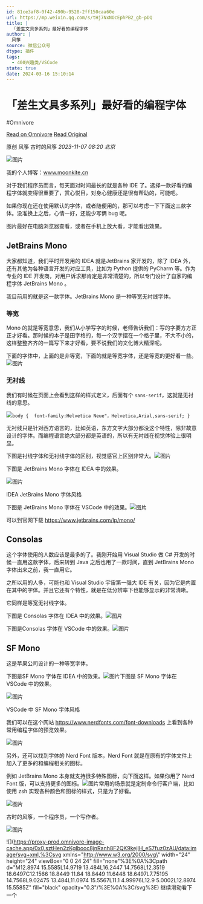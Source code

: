 ```yaml
---
id: 81ce3af8-0f42-490b-9528-2ff150caa60e
url: https://mp.weixin.qq.com/s/tHj7NxNOcEphPB2_gb-pDQ
title: |
  「差生文具多系列」最好看的编程字体
author: |
  风筝
source: 微信公众号
dtype: 插件
tags:
  - 400兴趣类/VSCode
state: true
date: 2024-03-16 15:10:14
---
```



# 「差生文具多系列」最好看的编程字体
#Omnivore

[Read on Omnivore](https://omnivore.app/me/https-mp-weixin-qq-com-s-t-hj-7-nx-n-oc-eph-pb-2-gb-p-dq-18e4618b5df)
[Read Original](https://mp.weixin.qq.com/s/tHj7NxNOcEphPB2_gb-pDQ)

原创  风筝  古时的风筝 _2023-11-07 08:20_ _北京_ 

![图片](https://proxy-prod.omnivore-image-cache.app/0x0,s_Pe8gNl_xASxwmKoDoeZFTshz_PCCmxXBU_AmUPQVv8/https://mmbiz.qpic.cn/sz_mmbiz_png/iaWSDo4TfyZjQJzeUZIGDnCciavr5eibjotIHprDw21NOQcIrvOTbkgKeQOhNjPp0yfAKjJSljFUXdhGsDXn9S6fw/640?wx_fmt=png)

我的个人博客：www.moonkite.cn  

对于我们程序员而言，每天面对时间最长的就是各种 IDE 了。选择一款好看的编程字体就变得很重要了，赏心悦目，对身心健康还是很有帮助的，可能吧。

如果你现在还在使用默认的字体，或者随便用的，那可以考虑一下下面这三款字体。没准换上之后，心情一好，还能少写俩 bug 呢。

图片最好在电脑浏览器查看，或者在手机上放大看，才能看出效果。

## JetBrains Mono

大家都知道，我们平时开发用的 IDEA 就是JetBrains 家开发的，除了 IDEA 外， 还有其他为各种语言开发的对应工具，比如为 Python 提供的 PyCharm 等。作为专业的 IDE 开发商，对用户诉求那肯定是非常清楚的，所以专门设计了自家的编程字体 JetBrains Mono 。

我目前用的就是这一款字体。JetBrains Mono 是一种等宽无衬线字体。

### 等宽

Mono 的就是等宽意思，我们从小学写字的时候，老师告诉我们：写的字要方方正正才好看。那时候的本子是田字格的，每一个汉字摆在一个格子里，不大不小的，这样整整齐齐的一篇写下来才好看，要不说我们的文化博大精深呢。

下面的字体中，上面的是非等宽，下面的就是等宽字体，还是等宽的更好看一些。![图片](https://proxy-prod.omnivore-image-cache.app/0x0,s4_D4zndxGOErAwjW2zq1qjWdKSE4sYyvnfZZorC5LUw/https://mmbiz.qpic.cn/sz_mmbiz_png/iaWSDo4TfyZiaJ5L7AqDnXke9Co5FpROoRd15FCB0e8Nc9uwIp3YW28V4N4IQ8ibu3BD0KUFKGe0q7FT4DNU23Ixw/640?wx_fmt=png)

### 无衬线

我们有时候在页面上会看到这样的样式定义，后面有个 `sans-serif`，这就是无衬线的意思。

![](https://proxy-prod.omnivore-image-cache.app/0x0,sHy1A2O1mTGvZNrICDOySJJyiD6hyCSaDcjYV8e804aU/https://mmbiz.qpic.cn/mmbiz_svg/ic3ibEjvYaKJyG9pTeW28jQmtPAMEnyD00jHj2KMT1jBaCRALWIoUgdlSl30B43yLmbPZibaJlH7UlfLeGgAz8CkP8GCGRU1lAD/640?wx_fmt=svg)`body {
 font-family:Helvetica Neue"，Helvetica,Arial,sans-serif;
}
`

无衬线只是针对西方语言的，比如英语，东方文字大部分都没这个特性，除非故意设计的字体。而编程语言绝大部分都是英语的，所以有无衬线在视觉体验上很明显。

下图是衬线字体和无衬线字体的区别，视觉感官上区别非常大。![图片](https://proxy-prod.omnivore-image-cache.app/0x0,sZPlYeLa6FCiPo43tBclzwn564vRvZ6fxU4r8anZ7748/https://mmbiz.qpic.cn/sz_mmbiz_png/iaWSDo4TfyZiaJ5L7AqDnXke9Co5FpROoRfOib308ImGaKT5PhJerhpia8T7ta4LpCxovTjGr4ZoevvCDml3qL1wXQ/640?wx_fmt=png)

下图是 JetBrains Mono 字体在 IDEA 中的效果。

![图片](https://proxy-prod.omnivore-image-cache.app/0x0,sBJmV2mO_uoK3ir9p14--F3HG23a0AHyFOE5FdFuH7CQ/https://mmbiz.qpic.cn/sz_mmbiz_png/iaWSDo4TfyZiaJ5L7AqDnXke9Co5FpROoRAELRM9v2UEbNl22ULpdy3DHIaRx1jBvuYKntdsQGy4jEDhtqp7X2Uw/640?wx_fmt=png)

IDEA JetBrains Mono 字体风格

下图是 JetBrains Mono 字体在 VSCode 中的效果。![图片](https://proxy-prod.omnivore-image-cache.app/0x0,sLrAG1W4c5iWcasxgdHLZuNBF81rU-jGWvqCQy15Jy2U/https://mmbiz.qpic.cn/sz_mmbiz_png/iaWSDo4TfyZiaJ5L7AqDnXke9Co5FpROoRdjeuO8aSygBHr5RP5CR9YA3DtUiaPj3miavxSNnuNSfNwJnCOmwXIjlA/640?wx_fmt=png)

可以到官网下载 https://www.jetbrains.com/lp/mono/

## Consolas

这个字体使用的人数应该是最多的了。我刚开始用 Visual Studio 做 C# 开发的时候一直用这款字体，后来转到 Java 之后也用了一款时间，直到 JetBrains Mono 字体出来之前，我一直用它。

之所以用的人多，可能也和 Visual Studio 宇宙第一强大 IDE 有关，因为它是内置在其中的字体。并且它还有个特性，就是在低分辨率下也能够显示的非常清晰。

它同样是等宽无衬线字体。

下图是 Consolas 字体在 IDEA 中的效果。![图片](https://proxy-prod.omnivore-image-cache.app/0x0,sgfVOFXUQDM9wWlcNKGEhbVYvz9AnlWMnkvCMHSID3gg/https://mmbiz.qpic.cn/sz_mmbiz_png/iaWSDo4TfyZiaJ5L7AqDnXke9Co5FpROoRibZ2rr5icdCrzHdGHQaqPCY4XGnBdJ9kLvUIfTh1LeJia6r9nHpR2ABBg/640?wx_fmt=png)

下图是Consolas 字体在 VSCode 中的效果。![图片](https://proxy-prod.omnivore-image-cache.app/0x0,sb8TJRWmSYMuwLzsLyloM4AQvQ4taHJJ3uyDCx2TevYE/https://mmbiz.qpic.cn/sz_mmbiz_png/iaWSDo4TfyZiaJ5L7AqDnXke9Co5FpROoR60ANADCEt3fJpKIftqW4UvUJj179TUnRnXtktYF1rO90FSGOicE9dpg/640?wx_fmt=png)

## SF Mono

这是苹果公司设计的一种等宽字体。

下图是SF Mono 字体在 IDEA 中的效果。![图片](https://proxy-prod.omnivore-image-cache.app/0x0,sh2GbR-NSFlya_OdR5QO6EZUWA6i3Ej54C8IGJm77G2g/https://mmbiz.qpic.cn/sz_mmbiz_png/iaWSDo4TfyZiaJ5L7AqDnXke9Co5FpROoRHssfP019AoTdMg96SXHw6R9hnZiaxemOn18aGlIVVSDYvfctFjSwiaug/640?wx_fmt=png)下图是 SF Mono 字体在 VSCode 中的效果。

![图片](https://proxy-prod.omnivore-image-cache.app/0x0,sa0fGdSzofbpU90ltMlFqJDSsm95q1KAygznMMIvcI5g/https://mmbiz.qpic.cn/sz_mmbiz_png/iaWSDo4TfyZiaJ5L7AqDnXke9Co5FpROoRShV7P4OpCLc7ZwboldrpIQmfx3szmjp5k5X3ibBDNQsAeic3L3x4PgJA/640?wx_fmt=png)

VSCode 中 SF Mono 字体风格

我们可以在这个网站 https://www.nerdfonts.com/font-downloads 上看到各种常用编程字体的预览效果。

![图片](https://proxy-prod.omnivore-image-cache.app/0x0,s7uxPZCWgGtDl16gEUWj2fHRprRIb71gNDkXiLo5154w/https://mmbiz.qpic.cn/sz_mmbiz_png/iaWSDo4TfyZiaJ5L7AqDnXke9Co5FpROoRUMbH4qqRZqyQxO6D7wZhxDfChENk5d7g9WFECW15HzcJUIaldwDbgg/640?wx_fmt=png)

另外，还可以找到字体的 Nerd Font 版本，Nerd Font 就是在原有的字体文件上加入了更多的和编程相关的图标。

例如 JetBrains Mono 本身就支持很多特殊图标，向下面这样。如果你用了 Nerd Font 版，可以支持更多的图标。![图片](https://proxy-prod.omnivore-image-cache.app/0x0,s7hKkU9H3Rwl9j6BCruU_TS-ZP83rjYWVlhWRLSKeUz0/https://mmbiz.qpic.cn/sz_mmbiz_png/iaWSDo4TfyZiaJ5L7AqDnXke9Co5FpROoR0LqFtlWagc5ItWJBlFsdx0wZXKtVerl0uSgNpVLG51LgM2qPKfQTxQ/640?wx_fmt=png)常用的场景就是定制命令行客户端，比如使用 zsh 实现各种颜色和图标的样式，只是为了好看。

![图片](https://proxy-prod.omnivore-image-cache.app/0x0,sfuqnkNjIuBi5Wodz5Qm77ucP7rJOntnvtOuI53jLlPQ/https://mmbiz.qpic.cn/sz_mmbiz_png/iaWSDo4TfyZiaJ5L7AqDnXke9Co5FpROoRuF36FsibBPRrM1ynvwbicqeONjxq5Exk1ZE2JsQoVP43M0vvCkbzchNQ/640?wx_fmt=png)

古时的风筝，一个程序员，一个写作者。

![图片](https://proxy-prod.omnivore-image-cache.app/0x0,sCcc5-KZ5md6MdZ56zmc_Bgg8gW4JLQN8WOzY1BH72mw/https://mmbiz.qpic.cn/sz_mmbiz_png/iaWSDo4TfyZiaSQ2UntibK7sqGkxtHcoeEGv3Gcnqr5BhagIASeHjiaDPJzhSecFCo4yXibbmib7G77s4ibAH4CvOAVSA/640?wx_fmt=png)

![](https://proxy-prod.omnivore-image-cache.app/0x0,sztHen2zKglbooc8jnRanh8F2QK9kejIH_eS7fuz0zAU/data:image/svg+xml,%3Csvg xmlns=\"http://www.w3.org/2000/svg\" width=\"24\" height=\"24\" viewBox=\"0 0 24 24\" fill=\"none\"%3E%0A%3Cpath d=\"M12.8974 15.5585L14.9719 13.484L16.2447 14.7568L12.3519 18.6497C12.1566 18.8449 11.84 18.8449 11.6448 18.6497L7.75195 14.7568L9.02475 13.484L11.0974 15.5567L11.1 4.99976L12.9 5.0002L12.8974 15.5585Z\" fill=\"black\" opacity=\"0.3\"/%3E%0A%3C/svg%3E) 继续滑动看下一个 



